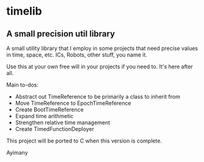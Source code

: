 # timelib

## A small precision util library

A small utility library that I employ in some projects that need precise
values in time, space, etc. ICs, Robots, other stuff, you name it.
  
Use this at your own free will in your projects if you need to.
It's here after all. 

Main to-dos:
* Abstract out TimeReference to be primarily a class to inherit from
* Move TimeReference to EpochTimeReference
* Create BootTimeReference
* Expand time arithmetic
* Strengthen relative time management
* Create TimedFunctionDeployer
  
This project will be ported to C when this version is complete.

Ayimany

